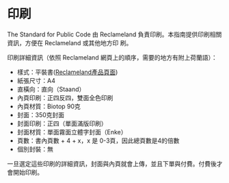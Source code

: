 # 印刷

<!-- SPDX-License-Identifier: CC0-1.0 -->
<!-- SPDX-FileCopyrightText: 2021-2023 The Foundation for Public Code <info@publiccode.net>, https://standard.publiccode.net/AUTHORS -->

The Standard for Public Code 由 Reclameland 負責印刷。本指南提供印刷相關資訊，方便在 Reclameland 或其他地方印
刷。

印刷詳細資訊（依照 Reclameland 網頁上的順序，需要的地方有附上荷蘭語）：

* 樣式：平裝書([Reclameland產品頁面](https://www.reclameland.nl/drukken/softcover-boeken))
* 紙張尺寸：A4
* 直橫向：直向（Staand）
* 內頁印刷：正四反四，雙面全色印刷
* 內頁材質：Biotop 90克
* 封面：350克封面
* 封面印刷：正四（單面滿版印刷）
* 封面材質：單面霧面立體字封面（Enke）
* 頁數：書內頁數 + 4 + x，x 是 0-3頁，因此總頁數是4的倍數
* 個別封裝：無

一旦選定這些印刷的詳細資訊，封面與內頁就會上傳，並且下單與付費。付費後才會開始印刷。
